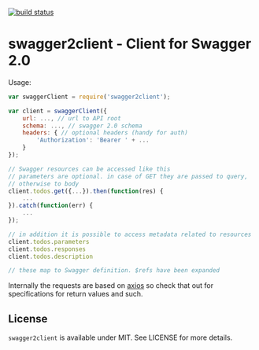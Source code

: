[![build status](https://secure.travis-ci.org/bebraw/swagger2client.png)](http://travis-ci.org/bebraw/swagger2client)
# swagger2client - Client for Swagger 2.0

Usage:

```javascript
var swaggerClient = require('swagger2client');

var client = swaggerClient({
    url: ..., // url to API root
    schema: ..., // swagger 2.0 schema
    headers: { // optional headers (handy for auth)
        'Authorization': 'Bearer ' + ...
    }
});

// Swagger resources can be accessed like this
// parameters are optional. in case of GET they are passed to query,
// otherwise to body
client.todos.get({...}).then(function(res) {
    ...
}).catch(function(err) {
    ...
});

// in addition it is possible to access metadata related to resources
client.todos.parameters
client.todos.responses
client.todos.description

// these map to Swagger definition. $refs have been expanded
```

Internally the requests are based on [axios](https://www.npmjs.com/package/axios) so check that out for specifications for return values and such.

## License

`swagger2client` is available under MIT. See LICENSE for more details.

